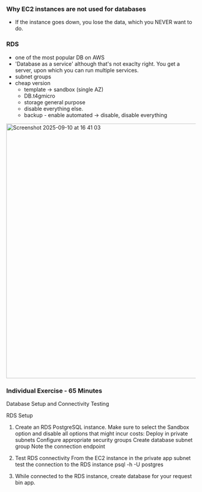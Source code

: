 ### Why EC2 instances are not used for databases

- If the instance goes down, you lose the data, which you NEVER want to do.

### RDS

- one of the most popular DB on AWS
- 'Database as a service' although that's not exaclty right. You get a server, upon which you can run multiple services.
- subnet groups
- cheap version
  - template -> sandbox (single AZ)
  - DB.t4gmicro
  - storage general purpose
  - disable everything else.
  - backup - enable automated -> disable, disable everything

<img width="1069" height="676" alt="Screenshot 2025-09-10 at 16 41 03" src="https://github.com/user-attachments/assets/7201e64c-0136-4d0a-b062-44e15d89c3dc" />

### Individual Exercise - 65 Minutes

Database Setup and Connectivity Testing

RDS Setup

1. Create an RDS PostgreSQL instance. Make sure to select the Sandbox option and disable all options that might incur costs:
Deploy in private subnets
Configure appropriate security groups
Create database subnet group
Note the connection endpoint
2. Test RDS connectivity
From the EC2 instance in the private app subnet test the connection to the RDS instance
psql -h <your-rds-endpoint> -U postgres

3. While connected to the RDS instance, create database for your request bin app.
